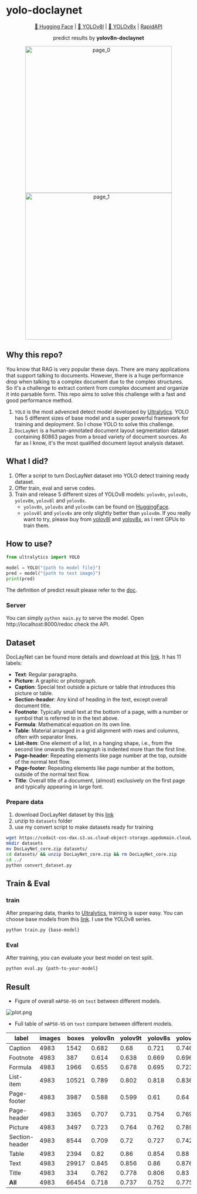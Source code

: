 # yolo-doclaynet

<p align="center">
<a href="https://huggingface.co/hantian/yolo-doclaynet">🤗 Hugging Face</a> | 
<a href="https://buymeacoffee.com/ppaanngggg/e/257457">📁 YOLOv8l</a> |
<a href="https://buymeacoffee.com/ppaanngggg/e/257777">📁 YOLOv8x</a> |
<a href="https://rapidapi.com/ppaanngggg/api/document-layout-analysis"> RapidAPI</a>
</p>

<p align="center">predict results by <b>yolov8n-doclaynet</b></p>
<p align="center">
  <img src="./test.png" width="400"  alt="page_0"/>
  <img src="./annotated-test.png" width="400"  alt="page_1"/> 
</p>

## Why this repo?

You know that RAG is very popular these days. There are many applications that support talking to documents. However,
there is a huge performance drop when talking to a complex document due to the complex structures. So it's a challenge
to extract content from complex document and organize it into parsable form. This repo aims to solve this challenge with
a fast and good performance method.

1. `YOLO` is the most advenced detect model developed by [Ultralytics](https://github.com/ultralytics/ultralytics). YOLO
   has 5 different sizes of base model and a super powerful framework for training and deployment. So I chose YOLO to
   solve this challenge.
2. `DocLayNet` is a human-annotated document layout segmentation dataset containing 80863 pages from a broad variety of
   document sources. As far as I know, it's the most qualified document layout analysis dataset.

## What I did?

1. Offer a script to turn DocLayNet dataset into YOLO detect training ready dataset.
2. Offer train, eval and serve codes.
3. Train and release 5 different sizes
   of YOLOv8 models: `yolov8n`, `yolov8s`, `yolov8m`, `yolov8l`
   and `yolov8x`.
    - `yolov8n`, `yolov8s` and `yolov8m` can be found on [HuggingFace](https://huggingface.co/hantian/yolo-doclaynet).
    - `yolov8l` and `yolov8x` are only slightly better than `yolov8m`. If you really want to try, please buy
      from [yolov8l](https://buymeacoffee.com/ppaanngggg/e/257457)
      and [yolov8x](https://buymeacoffee.com/ppaanngggg/e/257777), as I rent GPUs to train them.

## How to use?

```python
from ultralytics import YOLO

model = YOLO("{path to model file}")
pred = model("{path to test image}")
print(pred)
```

The definition of predict result please refer to
the [doc](https://docs.ultralytics.com/modes/predict/#working-with-results).

### Server

You can simply `python main.py` to serve the model. Open http://localhost:8000/redoc check the API.

## Dataset

DocLayNet can be found more details and download at this [link](https://github.com/DS4SD/DocLayNet). It has 11 labels:

- **Text**: Regular paragraphs.
- **Picture**: A graphic or photograph.
- **Caption**: Special text outside a picture or table that introduces this picture or
  table.
- **Section-header**: Any kind of heading in the text, except overall document title.
- **Footnote**: Typically small text at the bottom of a page, with a number or symbol
  that is referred to in the text above.
- **Formula**: Mathematical equation on its own line.
- **Table**: Material arranged in a grid alignment with rows and columns, often
  with separator lines.
- **List-item**: One element of a list, in a hanging shape, i.e., from the second line
  onwards the paragraph is indented more than the first line.
- **Page-header**: Repeating elements like page number at the top, outside of the
  normal text flow.
- **Page-footer**: Repeating elements like page number at the bottom, outside of the
  normal text flow.
- **Title**: Overall title of a document, (almost) exclusively on the first page and
  typically appearing in large font.

### Prepare data

1. download DocLayNet dataset by
   this [link](https://codait-cos-dax.s3.us.cloud-object-storage.appdomain.cloud/dax-doclaynet/1.0.0/DocLayNet_core.zip)
2. unzip to `datasets` folder
3. use my convert script to make datasets ready for training

```bash
wget https://codait-cos-dax.s3.us.cloud-object-storage.appdomain.cloud/dax-doclaynet/1.0.0/DocLayNet_core.zip
mkdir datasets
mv DocLayNet_core.zip datasets/
cd datasets/ && unzip DocLayNet_core.zip && rm DocLayNet_core.zip
cd ../
python convert_dataset.py
```

## Train & Eval

### train

After preparing data, thanks to [Ultralytics](https://github.com/ultralytics/ultralytics), training is super easy. You
can choose base models from this [link](https://docs.ultralytics.com/models/). I use the YOLOv8 series.

```bash
python train.py {base-model}
```

### Eval

After training, you can evaluate your best model on test split.

```bash
python eval.py {path-to-your-model}
```

## Result

* Figure of overall `mAP50-95` on `test` between different models.

![plot.png](plot.png)

* Full table of `mAP50-95` on `test` compare between different models.

| label          | images | boxes | yolov8n | yolov9t | yolov8s | yolov8m | yolov8l | yolov8x |
|----------------|--------|-------|---------|---------|---------|---------|---------|---------|
| Caption        | 4983   | 1542  | 0.682   | 0.68    | 0.721   | 0.746   | 0.75    | 0.753   |
| Footnote       | 4983   | 387   | 0.614   | 0.638   | 0.669   | 0.696   | 0.702   | 0.717   |
| Formula        | 4983   | 1966  | 0.655   | 0.678   | 0.695   | 0.723   | 0.75    | 0.747   |
| List-item      | 4983   | 10521 | 0.789   | 0.802   | 0.818   | 0.836   | 0.841   | 0.841   |
| Page-footer    | 4983   | 3987  | 0.588   | 0.599   | 0.61    | 0.64    | 0.641   | 0.655   |
| Page-header    | 4983   | 3365  | 0.707   | 0.731   | 0.754   | 0.769   | 0.776   | 0.784   |
| Picture        | 4983   | 3497  | 0.723   | 0.764   | 0.762   | 0.789   | 0.796   | 0.805   |
| Section-header | 4983   | 8544  | 0.709   | 0.72    | 0.727   | 0.742   | 0.75    | 0.748   |
| Table          | 4983   | 2394  | 0.82    | 0.86    | 0.854   | 0.88    | 0.885   | 0.886   |
| Text           | 4983   | 29917 | 0.845   | 0.856   | 0.86    | 0.876   | 0.878   | 0.877   |
| Title          | 4983   | 334   | 0.762   | 0.778   | 0.806   | 0.83    | 0.846   | 0.84    |
| **All**        | 4983   | 66454 | 0.718   | 0.737   | 0.752   | 0.775   | 0.783   | 0.787   |
